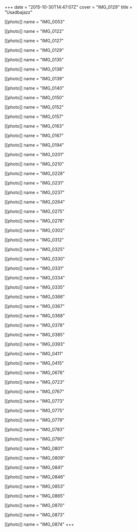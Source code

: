 +++
date = "2015-10-30T14:47:07Z"
cover = "IMG_0129"
title = "Usadbajazz"

[[photo]]
name = "IMG_0053"

[[photo]]
name = "IMG_0122"

[[photo]]
name = "IMG_0127"

[[photo]]
name = "IMG_0129"

[[photo]]
name = "IMG_0135"

[[photo]]
name = "IMG_0138"

[[photo]]
name = "IMG_0139"

[[photo]]
name = "IMG_0140"

[[photo]]
name = "IMG_0150"

[[photo]]
name = "IMG_0152"

[[photo]]
name = "IMG_0157"

[[photo]]
name = "IMG_0163"

[[photo]]
name = "IMG_0167"

[[photo]]
name = "IMG_0194"

[[photo]]
name = "IMG_0201"

[[photo]]
name = "IMG_0210"

[[photo]]
name = "IMG_0228"

[[photo]]
name = "IMG_0231"

[[photo]]
name = "IMG_0237"

[[photo]]
name = "IMG_0264"

[[photo]]
name = "IMG_0275"

[[photo]]
name = "IMG_0278"

[[photo]]
name = "IMG_0302"

[[photo]]
name = "IMG_0312"

[[photo]]
name = "IMG_0325"

[[photo]]
name = "IMG_0330"

[[photo]]
name = "IMG_0331"

[[photo]]
name = "IMG_0334"

[[photo]]
name = "IMG_0335"

[[photo]]
name = "IMG_0366"

[[photo]]
name = "IMG_0367"

[[photo]]
name = "IMG_0368"

[[photo]]
name = "IMG_0378"

[[photo]]
name = "IMG_0385"

[[photo]]
name = "IMG_0393"

[[photo]]
name = "IMG_0411"

[[photo]]
name = "IMG_0415"

[[photo]]
name = "IMG_0678"

[[photo]]
name = "IMG_0723"

[[photo]]
name = "IMG_0767"

[[photo]]
name = "IMG_0773"

[[photo]]
name = "IMG_0775"

[[photo]]
name = "IMG_0779"

[[photo]]
name = "IMG_0783"

[[photo]]
name = "IMG_0790"

[[photo]]
name = "IMG_0801"

[[photo]]
name = "IMG_0809"

[[photo]]
name = "IMG_0841"

[[photo]]
name = "IMG_0846"

[[photo]]
name = "IMG_0853"

[[photo]]
name = "IMG_0865"

[[photo]]
name = "IMG_0870"

[[photo]]
name = "IMG_0873"

[[photo]]
name = "IMG_0874"
+++
